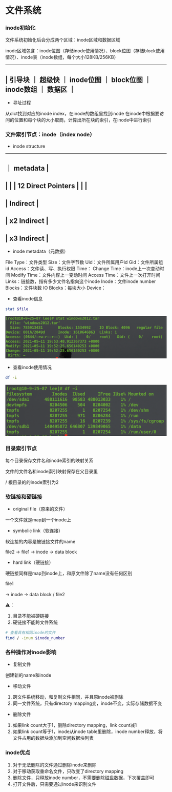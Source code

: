 # 文件系统


### inode初始化

文件系统初始化后会分成两个区域：inode区域和数据区域

inode区域包含：inode位图（存储inode使用情况）、block位图（存储block使用情况）、inode表（inode数组，每个大小128KB/256KB）

 -----------------------------------------------------------
| 引导块 ｜ 超级快 ｜ inode位图 ｜ block位图 ｜ inode数组 ｜ 数据区 ｜
 -----------------------------------------------------------

* 寻址过程

从dict找到对应的inode index，在inode的数组里找到inode
在inode中根据要访问的位置和每个块的大小取商，计算出所在块的索引，在inode中进行索引


### 文件索引节点：inode（index node）

* inode structure

 ---------------------
｜     metadata       |
 ---------------------
|                     |
|  12 Direct Pointers |
|                     |   
 ---------------------
|     Indirect        |
 ---------------------
|   x2 Indirect       |
 ---------------------
|   x3 Indirect       |
 ---------------------

* inode metadata（元数据）

File Type：文件类型
Size：文件字节数
Uid：文件所属用户id
Gid：文件所属组id
Access：文件读、写、执行权限
Time：
    Change Time：inode上一次变动时间
    Modify Time：文件内容上一变动时间
    Access Time：文件上一次打开时间
Links：链接数，指有多少文件名指向这个inode
Inode：文件inode number
Blocks：文件块数
IO Blocks：每块大小
Device：


* 查看inode信息

```bash
stat $file
```

![inode元数据](inode元数据.png)

* 查看inode使用情况

```bash
df -i
```

![inode使用](inode使用.png)


### 目录索引节点

每个目录保存文件名和inode索引的映射关系

文件的文件名和inode索引映射保存在父目录里

/ 根目录的的inode索引为2


### 软链接和硬链接

* original file（原来的文件）

一个文件就是map到一个inode上

* symbolic link（软连接）

软连接的内容是被链接文件的name

file2 -> file1 -> inode -> data block

* hard link（硬链接）

硬链接同样是map到inode上，和原文件除了name没有任何区别

file1  
       \
         -> inode -> data block
       / 
file2 

⚠️：  
1. 目录不能被硬链接
2. 硬链接不能跨文件系统

```bash
# 查看具有相同inode的文件
find / -inum $inode_number
```


### 各种操作对inode影响

* 复制文件

创建新的name和inode

* 移动文件

1. 跨文件系统移动，和复制文件相同，并且原inode被删除
2. 同一文件系统，只有directory mapping变，inode不变，实际存储数据不变

* 删除文件

1. 如果link count大于1，删除directory mapping，link count减1
2. 如果link count等于1，inode从inode table里删除，inode number释放，将文件占用的数据块添加到空闲数据块列表


### inode优点

1. 对于无法删除的文件通过删除inode来删除
2. 对于移动获取重命名文件，只改变了directory mapping
3. 删除文件，只释放inode number，不需要删除磁盘数据，下次覆盖即可
4. 打开文件后，只需要通过inode来识别文件
